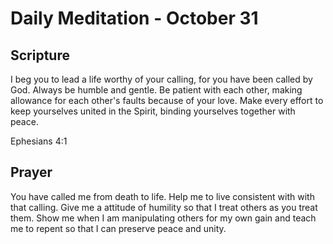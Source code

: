 # Daily Meditation - October 31

## Scripture

I beg you to lead a life worthy of your calling, for you have been called by God. Always be humble
and gentle. Be patient with each other, making allowance for each other's faults because of your
love. Make every effort to keep yourselves united in the Spirit, binding yourselves together with
peace.

Ephesians 4:1

## Prayer

You have called me from death to life.  Help me to live consistent with with that calling. Give 
me a attitude of humility so that I treat others as you treat them. Show me when I am manipulating
others for my own gain and teach me to repent so that I can preserve peace and unity.

